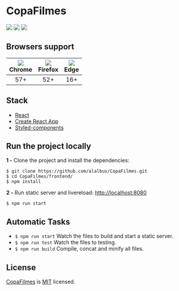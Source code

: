 # CopaFilmes


![](https://flat.badgen.net/github/status/alalbux/copafilmes)
![](https://flat.badgen.net/github/last-commit/alalbux/copafilmes)
![](https://flat.badgen.net/github/license/alalbux/copafilmes)


## Browsers support

| ![](https://www.w3schools.com/images/compatible_chrome.gif)<br>Chrome | ![](https://www.w3schools.com/images/compatible_firefox.gif)<br>Firefox | ![](https://www.w3schools.com/images/compatible_edge.gif)<br>Edge |
| :-------------------------------------------------------------------: | :---------------------------------------------------------------------: | :---------------------------------------------------------------: |
|                                  57+                                  |                                   52+                                   |                                16+                                |

## Stack
- [React](https://github.com/facebook/react)
- [Create React App](https://github.com/facebook/create-react-app)
- [Styled-components](https://www.styled-components.com/)

## Run the project locally

**1 -** Clone the project and install the dependencies:

```
$ git clone https://github.com/alalbux/CopaFilmes.git
$ cd CopaFilmes/frontend/
$ npm install
```

**2 -** Run static server and livereload:
[http://localhost:8080](http://localhost:8080)

```
$ npm run start
```

## Automatic Tasks

- `$ npm run start` Watch the files to build and start a static server.
- `$ npm run test` Watch the files to testing.
- `$ npm run build` Compile, concat and minify all files.


## License

[CopaFilmes]() is [MIT](LICENSE) licensed.